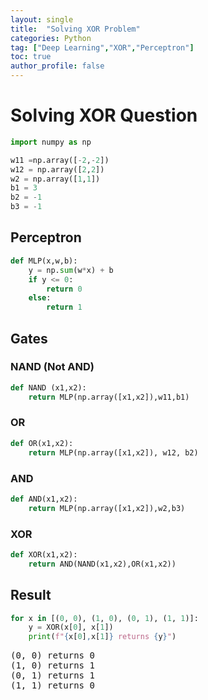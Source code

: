 ```yaml
---
layout: single
title:  "Solving XOR Problem"
categories: Python
tag: ["Deep Learning","XOR","Perceptron"]
toc: true
author_profile: false
---
```


<head>
  <style>
    table.dataframe {
      white-space: normal;
      width: 100%;
      height: 240px;
      display: block;
      overflow: auto;
      font-family: Arial, sans-serif;
      font-size: 0.9rem;
      line-height: 20px;
      text-align: center;
      border: 0px !important;
    }

    table.dataframe th {
      text-align: center;
      font-weight: bold;
      padding: 8px;
    }

    table.dataframe td {
      text-align: center;
      padding: 8px;
    }

    table.dataframe tr:hover {
      background: #b8d1f3; 
    }

    .output_prompt {
      overflow: auto;
      font-size: 0.9rem;
      line-height: 1.45;
      border-radius: 0.3rem;
      -webkit-overflow-scrolling: touch;
      padding: 0.8rem;
      margin-top: 0;
      margin-bottom: 15px;
      font: 1rem Consolas, "Liberation Mono", Menlo, Courier, monospace;
      color: $code-text-color;
      border: solid 1px $border-color;
      border-radius: 0.3rem;
      word-break: normal;
      white-space: pre;
    }

  .dataframe tbody tr th:only-of-type {
      vertical-align: middle;
  }

  .dataframe tbody tr th {
      vertical-align: top;
  }

  .dataframe thead th {
      text-align: center !important;
      padding: 8px;
  }

  .page__content p {
      margin: 0 0 0px !important;
  }

  .page__content p > strong {
    font-size: 0.8rem !important;
  }

  </style>
</head>


# Solving XOR Question



```python
import numpy as np

w11 =np.array([-2,-2])
w12 = np.array([2,2])
w2 = np.array([1,1])
b1 = 3
b2 = -1
b3 = -1
```

## Perceptron



```python
def MLP(x,w,b):
    y = np.sum(w*x) + b
    if y <= 0:
        return 0
    else:
        return 1        
```

## Gates


### NAND (Not AND)



```python
def NAND (x1,x2):
    return MLP(np.array([x1,x2]),w11,b1)
```

### OR



```python
def OR(x1,x2):
    return MLP(np.array([x1,x2]), w12, b2)
```

### AND



```python
def AND(x1,x2):
    return MLP(np.array([x1,x2]),w2,b3)
```

### XOR



```python
def XOR(x1,x2):
    return AND(NAND(x1,x2),OR(x1,x2))
```

## Result



```python
for x in [(0, 0), (1, 0), (0, 1), (1, 1)]:
    y = XOR(x[0], x[1])
    print(f"{x[0],x[1]} returns {y}")
```

<pre>
(0, 0) returns 0
(1, 0) returns 1
(0, 1) returns 1
(1, 1) returns 0
</pre>
